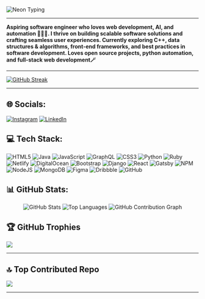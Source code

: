 <img src="https://readme-typing-svg.herokuapp.com?font=Orbitron&size=28&pause=800&color=FA00FF&center=true&vCenter=true&width=600&lines=BIRAJIT+SAIKIA;Spending+time+in+GitHub+%F0%9F%8C%9F;is+the+Best+Work" alt="Neon Typing">

---

**Aspiring software engineer who loves web development, AI, and automation 🧑🏻‍💻. 
I thrive on building scalable software solutions and crafting seamless user experiences. 
Currently exploring C++, data structures & algorithms, front-end frameworks, and best practices in software development. 
Loves open source projects, python automation, and full-stack web development🪄**

---
[![GitHub Streak](https://github-readme-streak-stats.herokuapp.com?user=biru-codeastromer&theme=rose&hide_border=true)](https://git.io/streak-stats)

---


## 🌐 Socials:
[![Instagram](https://img.shields.io/badge/Instagram-%23E4405F.svg?logo=Instagram&logoColor=white)](https://instagram.com/birajit.saikia) 
[![LinkedIn](https://img.shields.io/badge/LinkedIn-%230077B5.svg?logo=linkedin&logoColor=white)](https://linkedin.com/in/birajit-saikia-08125030a) 

## 💻 Tech Stack:
![HTML5](https://img.shields.io/badge/html5-%23E34F26.svg?style=for-the-badge&logo=html5&logoColor=white) 
![Java](https://img.shields.io/badge/java-%23ED8B00.svg?style=for-the-badge&logo=openjdk&logoColor=white) 
![JavaScript](https://img.shields.io/badge/javascript-%23323330.svg?style=for-the-badge&logo=javascript&logoColor=%23F7DF1E) 
![GraphQL](https://img.shields.io/badge/-GraphQL-E10098?style=for-the-badge&logo=graphql&logoColor=white) 
![CSS3](https://img.shields.io/badge/css3-%231572B6.svg?style=for-the-badge&logo=css3&logoColor=white) 
![Python](https://img.shields.io/badge/python-3670A0?style=for-the-badge&logo=python&logoColor=ffdd54) 
![Ruby](https://img.shields.io/badge/ruby-%23CC342D.svg?style=for-the-badge&logo=ruby&logoColor=white) 
![Netlify](https://img.shields.io/badge/netlify-%23000000.svg?style=for-the-badge&logo=netlify&logoColor=#00C7B7) 
![DigitalOcean](https://img.shields.io/badge/DigitalOcean-%230167ff.svg?style=for-the-badge&logo=digitalOcean&logoColor=white) 
![Bootstrap](https://img.shields.io/badge/bootstrap-%238511FA.svg?style=for-the-badge&logo=bootstrap&logoColor=white) 
![Django](https://img.shields.io/badge/django-%23092E20.svg?style=for-the-badge&logo=django&logoColor=white) 
![React](https://img.shields.io/badge/react-%2320232a.svg?style=for-the-badge&logo=react&logoColor=%2361DAFB) 
![Gatsby](https://img.shields.io/badge/Gatsby-%23663399.svg?style=for-the-badge&logo=gatsby&logoColor=white) 
![NPM](https://img.shields.io/badge/NPM-%23CB3837.svg?style=for-the-badge&logo=npm&logoColor=white) 
![NodeJS](https://img.shields.io/badge/node.js-6DA55F?style=for-the-badge&logo=node.js&logoColor=white) 
![MongoDB](https://img.shields.io/badge/MongoDB-%234ea94b.svg?style=for-the-badge&logo=mongodb&logoColor=white) 
![Figma](https://img.shields.io/badge/figma-%23F24E1E.svg?style=for-the-badge&logo=figma&logoColor=white) 
![Dribbble](https://img.shields.io/badge/Dribbble-EA4C89?style=for-the-badge&logo=dribbble&logoColor=white) 
![GitHub](https://img.shields.io/badge/github-%23121011.svg?style=for-the-badge&logo=github&logoColor=white)

## 📊 GitHub Stats:
<div align="center">
  <img src="https://github-readme-stats.vercel.app/api?username=biru-codeastromer&show_icons=true&theme=radical" alt="GitHub Stats" />
  <img src="https://github-readme-stats.vercel.app/api/top-langs/?username=biru-codeastromer&layout=compact&theme=radical" alt="Top Languages" />
  <img src="https://github-readme-activity-graph.vercel.app/graph?username=biru-codeastromer&theme=github-dark" alt="GitHub Contribution Graph" />
</div>

## 🏆 GitHub Trophies
![](https://github-profile-trophy.vercel.app/?username=biru-codeastromer&theme=holi&no-frame=false&no-bg=false&margin-w=4)

---

## 🔝 Top Contributed Repo
![](https://github-contributor-stats.vercel.app/api?username=biru-codeastromer&limit=5&theme=rose&combine_all_yearly_contributions=true)

---
